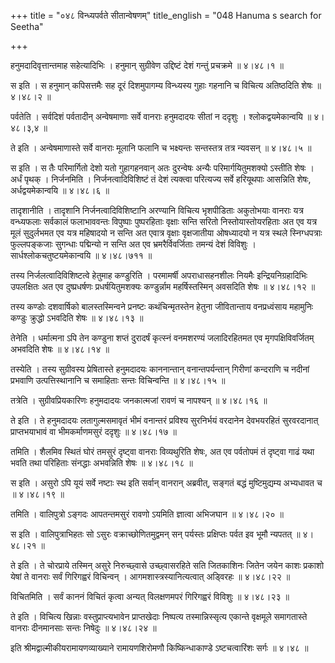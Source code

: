 +++
title = "०४८ विन्ध्यपर्वते सीतान्वेषणम्"
title_english = "048 Hanuma s search for Seetha"

+++


हनुमदादिवृत्तान्तमाह सहेत्यादिभिः । हनुमान् सुग्रीवेण उद्दिष्टं देशं
गन्तुं प्रचक्रमे  ॥  ४।४८।१  ॥   

  

स इति । स हनुमान् कपिसत्तमैः सह दूरं दिशमुपागम्य विन्ध्यस्य गुहाः गहनानि
च विचित्य अतिष्ठदिति शेषः  ॥  ४।४८।२  ॥   

  

पर्वतेति । सर्वदिशं पर्वतादीन् अन्वेषमाणाः सर्वे वानराः हनुमदादयः सीतां
न ददृशुः । श्लोकद्वयमेकान्वयि  ॥  ४।४८।३,४  ॥   

  

ते इति । अन्वेषमाणास्ते सर्वे वानराः मूलानि फलानि च भक्ष्यन्तः
सन्तस्तत्र तत्र न्यवसन्  ॥  ४।४८।५  ॥   

  

स इति । स तैः परिमार्गितो देशो यतो गुहागहनवान् अतः दुरन्वेषः अन्यैः
परिमार्गयितुमशक्यो ऽस्तीति शेषः । अर्धं पृथक् । निर्जनमिति ।
निर्जनत्वादिविशिष्टं तं देशं त्यक्त्वा परित्यज्य सर्वे हरियूथपाः
आसन्निति शेषः, अर्धद्वयमेकान्वयि  ॥  ४।४८।६ ॥   

  

तादृशानीति । तादृशानि निर्जनत्वादिविशिष्टानि अरण्यानि विचित्य भृशपीडिताः
अकुतोभयाः वानराः यत्र वन्ध्यफलाः सर्वकालं फलाभाववन्तः विपुष्पाः
पुष्परहिताः वृक्षाः सन्ति सरितो निस्तोयास्तोयरहिताः अत एव यत्र मूलं
सुदुर्लभमत एव यत्र महिषादयो न सन्ति अत एवात्र वृक्षाः वृक्षजातीया
ओषध्यादयो न यत्र स्थले स्निग्धपत्राः फुल्लपङ्कजाः सुगन्धाः पद्मिन्यो न
सन्ति अत एव भ्रमरैर्विवर्जिताः तमन्यं देशं विविशुः ।
सार्धश्लोकचतुष्टयमेकान्वयि  ॥  ४।४८।७११  ॥   

  

तस्य निर्जलत्वादिविशिष्टत्वे हेतुमाह कण्डुरिति । परमामर्षी अपराधासहनशीलः
नियमैः इन्द्रियनिग्रहादिभिः उपलक्षितः अत एव दुष्प्रधर्षणः
प्रधर्षयितुमशक्यः कण्डुर्न्नाम महर्षिस्तस्मिन् अवसदिति शेषः  ॥  ४।४८।१२
 ॥   

  

तस्य कण्डोः दशवार्षिको बालस्तस्मिन्वने प्रनष्टः कथंचिन्मृतस्तेन हेतुना
जीवितान्ताय वनप्रध्वंसाय महामुनिः कण्डुः क्रुद्धो ऽभवदिति शेषः  ॥ 
४।४८।१३  ॥   

  

तेनेति । धर्मात्मना ऽपि तेन कण्डुना शप्तं दुरादर्षं कृत्स्नं वनमशरण्यं
जलादिरहितमत एव मृगपक्षिविवर्जितम् अभवदिति शेषः  ॥  ४।४८।१४  ॥   

  

तस्येति । तस्य सुग्रीवस्य प्रेषितास्ते हनुमदादयः काननान्तान्
वनान्तपर्यन्तान् गिरीणां कन्दराणि च नदीनां प्रभवाणि उत्पत्तिस्थानानि च
समाहिताः सन्तः विचिन्वन्ति  ॥  ४।४८।१५  ॥   

  

तत्रेति । सुग्रीवप्रियकारिणः हनुमदादयः जनकात्मजां रावणं च नापश्यन्  ॥ 
४।४८।१६  ॥   

  

ते इति । ते हनुमदादयः लतागुल्मसमावृतं भीमं वनान्तरं प्रविश्य सुरनिर्भयं
वरदानेन देवभयरहितं सुरवरदानात् प्राप्तभयाभावं वा भीमकर्माणमसुरं ददृशुः
 ॥  ४।४८।१७  ॥   

  

तमिति । शैलमिव स्थितं घोरं तमसुरं दृष्ट्वा वानराः विव्यथुरिति शेषः, अत
एव पर्वतोपमं तं दृष्ट्वा गाढं यथा भवति तथा परिहिताः संनद्धाः अभवन्निति
शेषः  ॥  ४।४८।१८  ॥   

  

स इति । असुरो ऽपि यूयं सर्वे नष्टाः स्थ इति सर्वान् वानरान् अब्रवीत्,
सङ्गतं बद्धं मुष्टिमुद्यम्य अभ्यधावत च  ॥  ४।४८।१९  ॥   

  

तमिति । वालिपुत्रो ऽङ्गदः आपतन्तमसुरं रावणो ऽयमिति ज्ञात्वा अभिजघान  ॥ 
४।४८।२०  ॥   

  

स इति । वालिपुत्राभिहतः सो ऽसुरः वक्राच्छोणितमुद्वमन् सन् पर्यस्तः
प्रक्षिप्तः पर्वत इव भूमौ न्यपतत्  ॥  ४।४८।२१  ॥   

  

ते इति । ते चोरप्राये तस्मिन् असुरे निरुच्छ्वासे उच्छ्वासरहिते सति
जितकाशिनः जितेन जयेन काशः प्रकाशो येषां ते वानराः सर्वं गिरिगह्वरं
विचिन्वन् । आगमशास्त्रस्यानित्यत्वात् अड्विरहः  ॥  ४।४८।२२  ॥   

  

विचितमिति । सर्वं काननं विचितं कृत्वा अन्यत् विलक्षणमपरं गिरिगह्वरं
विविशुः  ॥  ४।४८।२३  ॥   

  

ते इति । विचित्य खिन्नाः वस्तुप्राप्त्यभावेन प्राप्तखेदाः निष्पत्य
तस्मान्निस्सृत्य एकान्ते वृक्षमूले समागतास्ते वानराः दीनमानसाः सन्तः
निषेदुः  ॥  ४।४८।२४  ॥   

  

इति श्रीमद्वाल्मीकीयरामायणव्याख्याने रामायणशिरोमणौ किष्किन्धाकाण्डे
ऽष्टचत्वारिंशः सर्गः  ॥  ४।४८  ॥   

  


